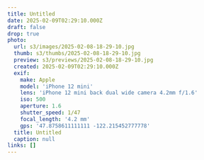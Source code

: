 ```yaml
---
title: Untitled
date: 2025-02-09T02:29:10.000Z
draft: false
drop: true
photo:
  url: s3/images/2025-02-08-18-29-10.jpg
  thumb: s3/thumbs/2025-02-08-18-29-10.jpg
  preview: s3/previews/2025-02-08-18-29-10.jpg
  created: 2025-02-09T02:29:10.000Z
  exif:
    make: Apple
    model: 'iPhone 12 mini'
    lens: 'iPhone 12 mini back dual wide camera 4.2mm f/1.6'
    iso: 500
    aperture: 1.6
    shutter_speed: 1/47
    focal_length: '4.2 mm'
    gps: '47.8758611111111 -122.215452777778'
  title: Untitled
  caption: null
links: []
---
```

